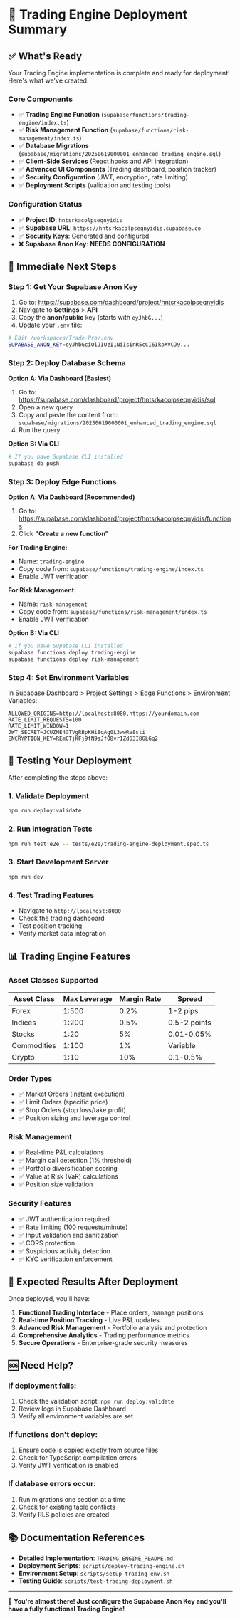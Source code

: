 # 🚀 Trading Engine Deployment Summary

## ✅ **What's Ready**

Your Trading Engine implementation is complete and ready for deployment! Here's what we've created:

### **Core Components**

- ✅ **Trading Engine Function** (`supabase/functions/trading-engine/index.ts`)
- ✅ **Risk Management Function** (`supabase/functions/risk-management/index.ts`)
- ✅ **Database Migrations** (`supabase/migrations/20250619000001_enhanced_trading_engine.sql`)
- ✅ **Client-Side Services** (React hooks and API integration)
- ✅ **Advanced UI Components** (Trading dashboard, position tracker)
- ✅ **Security Configuration** (JWT, encryption, rate limiting)
- ✅ **Deployment Scripts** (validation and testing tools)

### **Configuration Status**

- ✅ **Project ID**: `hntsrkacolpseqnyidis`
- ✅ **Supabase URL**: `https://hntsrkacolpseqnyidis.supabase.co`
- ✅ **Security Keys**: Generated and configured
- ❌ **Supabase Anon Key**: **NEEDS CONFIGURATION**

## 🔧 **Immediate Next Steps**

### **Step 1: Get Your Supabase Anon Key**

1. Go to: https://supabase.com/dashboard/project/hntsrkacolpseqnyidis
2. Navigate to **Settings** > **API**
3. Copy the **anon/public** key (starts with `eyJhbG...`)
4. Update your `.env` file:

```bash
# Edit /workspaces/Trade-Pro/.env
SUPABASE_ANON_KEY=eyJhbGciOiJIUzI1NiIsInR5cCI6IkpXVCJ9...
```

### **Step 2: Deploy Database Schema**

**Option A: Via Dashboard (Easiest)**

1. Go to: https://supabase.com/dashboard/project/hntsrkacolpseqnyidis/sql
2. Open a new query
3. Copy and paste the content from: `supabase/migrations/20250619000001_enhanced_trading_engine.sql`
4. Run the query

**Option B: Via CLI**

```bash
# If you have Supabase CLI installed
supabase db push
```

### **Step 3: Deploy Edge Functions**

**Option A: Via Dashboard (Recommended)**

1. Go to: https://supabase.com/dashboard/project/hntsrkacolpseqnyidis/functions
2. Click **"Create a new function"**

**For Trading Engine:**

- Name: `trading-engine`
- Copy code from: `supabase/functions/trading-engine/index.ts`
- Enable JWT verification

**For Risk Management:**

- Name: `risk-management`
- Copy code from: `supabase/functions/risk-management/index.ts`
- Enable JWT verification

**Option B: Via CLI**

```bash
# If you have Supabase CLI installed
supabase functions deploy trading-engine
supabase functions deploy risk-management
```

### **Step 4: Set Environment Variables**

In Supabase Dashboard > Project Settings > Edge Functions > Environment Variables:

```
ALLOWED_ORIGINS=http://localhost:8080,https://yourdomain.com
RATE_LIMIT_REQUESTS=100
RATE_LIMIT_WINDOW=1
JWT_SECRET=JCUZME4GTVgRBpKHi8qAg0L3wwRe8sti
ENCRYPTION_KEY=REmCTjKFj9fN9sJfO8vr1Zd63I8GLGq2
```

## 🧪 **Testing Your Deployment**

After completing the steps above:

### **1. Validate Deployment**

```bash
npm run deploy:validate
```

### **2. Run Integration Tests**

```bash
npm run test:e2e -- tests/e2e/trading-engine-deployment.spec.ts
```

### **3. Start Development Server**

```bash
npm run dev
```

### **4. Test Trading Features**

- Navigate to `http://localhost:8080`
- Check the trading dashboard
- Test position tracking
- Verify market data integration

## 📊 **Trading Engine Features**

### **Asset Classes Supported**

| Asset Class | Max Leverage | Margin Rate | Spread       |
| ----------- | ------------ | ----------- | ------------ |
| Forex       | 1:500        | 0.2%        | 1-2 pips     |
| Indices     | 1:200        | 0.5%        | 0.5-2 points |
| Stocks      | 1:20         | 5%          | 0.01-0.05%   |
| Commodities | 1:100        | 1%          | Variable     |
| Crypto      | 1:10         | 10%         | 0.1-0.5%     |

### **Order Types**

- ✅ Market Orders (instant execution)
- ✅ Limit Orders (specific price)
- ✅ Stop Orders (stop loss/take profit)
- ✅ Position sizing and leverage control

### **Risk Management**

- ✅ Real-time P&L calculations
- ✅ Margin call detection (1% threshold)
- ✅ Portfolio diversification scoring
- ✅ Value at Risk (VaR) calculations
- ✅ Position size validation

### **Security Features**

- ✅ JWT authentication required
- ✅ Rate limiting (100 requests/minute)
- ✅ Input validation and sanitization
- ✅ CORS protection
- ✅ Suspicious activity detection
- ✅ KYC verification enforcement

## 🎯 **Expected Results After Deployment**

Once deployed, you'll have:

1. **Functional Trading Interface** - Place orders, manage positions
2. **Real-time Position Tracking** - Live P&L updates
3. **Advanced Risk Management** - Portfolio analysis and protection
4. **Comprehensive Analytics** - Trading performance metrics
5. **Secure Operations** - Enterprise-grade security measures

## 🆘 **Need Help?**

### **If deployment fails:**

1. Check the validation script: `npm run deploy:validate`
2. Review logs in Supabase Dashboard
3. Verify all environment variables are set

### **If functions don't deploy:**

1. Ensure code is copied exactly from source files
2. Check for TypeScript compilation errors
3. Verify JWT verification is enabled

### **If database errors occur:**

1. Run migrations one section at a time
2. Check for existing table conflicts
3. Verify RLS policies are created

## 📚 **Documentation References**

- **Detailed Implementation**: `TRADING_ENGINE_README.md`
- **Deployment Scripts**: `scripts/deploy-trading-engine.sh`
- **Environment Setup**: `scripts/setup-trading-env.sh`
- **Testing Guide**: `scripts/test-trading-deployment.sh`

---

**🎉 You're almost there! Just configure the Supabase Anon Key and you'll have a fully functional Trading Engine!**
